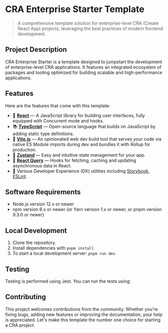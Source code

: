 # CRA Enterprise Starter Template

> A comprehensive template solution for enterprise-level CRA (Create React App) projects, leveraging the best practices of modern frontend development.

## Project Description

CRA Enterprise Starter is a template designed to jumpstart the development of enterprise-level CRA applications. It features an integrated ecosystem of packages and tooling optimized for building scalable and high-performance applications.

## Features

Here are the features that come with this template:

- 🚀 **[React](https://reactjs.org/)** — A JavaScript library for building user interfaces, fully equipped with Concurrent mode and hooks.
- 📚 **[TypeScript](https://www.typescriptlang.org/)** — Open-source language that builds on JavaScript by adding static type definitions.
- 💈 **[Vite.js](https://vitejs.dev/)** — An opinionated web dev build tool that serves your code via native ES Module imports during dev and bundles it with Rollup for production.
- 👥 **[Zustand](https://github.com/pmndrs/zustand)** — Easy and intuitive state management for your app.
- 💾 **[React Query](https://github.com/tannerlinsley/react-query)** — Hooks for fetching, caching and updating asynchronous data in React.
- 🚧 Various Developer Experience (DX) utilities including [Storybook](https://storybook.js.org/), [ESLint](https://eslint.org/).

## Software Requirements

- Node.js version 12.x or newer
- npm version 6.x or newer (or Yarn version 1.x or newer, or pnpm version 9.3.0 or newer)

## Local Development

1. Clone the repository.
2. Install dependencies with `pnpm install`.
3. To start a local development server: `pnpm run dev`

## Testing

Testing is performed using Jest. You can run the tests using:


## Contributing
This project welcomes contributions from the community. Whether you're fixing bugs, adding new features or improving the documentation, your help is appreciated. Let's make this template the number one choice for starting a CRA project.